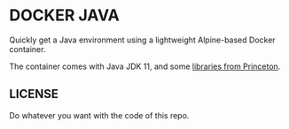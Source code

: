 # DOCKER JAVA

Quickly get a Java environment using a lightweight Alpine-based Docker container.

The container comes with Java JDK 11, and some [libraries from Princeton](https://algs4.cs.princeton.edu).

## LICENSE

Do whatever you want with the code of this repo.
